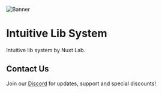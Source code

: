 ![Banner]([https://cdn.dont-ping.me/api/✌️🐭👋🤘👻.png](https://nuxtlab.net/api/files/github_banner-K00eZM3AJl3ek01AFl7AyG8haViBYN.png))

# Intuitive Lib System

Intuitive lib system by Nuxt Lab.

## Contact Us

Join our [Discord](https://discord.gg/fcNrD3XNdv) for updates, support and special discounts!
